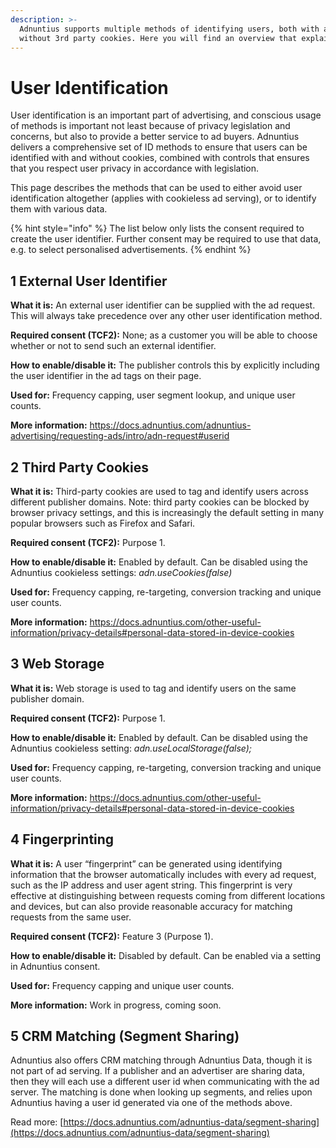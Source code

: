 ```yaml
---
description: >-
  Adnuntius supports multiple methods of identifying users, both with and
  without 3rd party cookies. Here you will find an overview that explains how.
---
```


# User Identification

User identification is an important part of advertising, and conscious usage of methods is important not least because of privacy legislation and concerns, but also to provide a better service to ad buyers. Adnuntius delivers a comprehensive set of ID methods to ensure that users can be identified with and without cookies, combined with controls that ensures that you respect user privacy in accordance with legislation.&#x20;

This page describes the methods that can be used to either avoid user identification altogether (applies with cookieless ad serving), or to identify them with various data.

{% hint style="info" %}
The list below only lists the consent required to create the user identifier. Further consent may be required to use that data, e.g. to select personalised advertisements.
{% endhint %}

## **1 External User Identifier**

**What it is:** An external user identifier can be supplied with the ad request. This will always take precedence over any other user identification method.

**Required consent (TCF2):** None; as a customer you will be able to choose whether or not to send such an external identifier.

**How to enable/disable it:** The publisher controls this by explicitly including the user identifier in the ad tags on their page.

**Used for:** Frequency capping, user segment lookup, and unique user counts.

**More information:** [https://docs.adnuntius.com/adnuntius-advertising/requesting-ads/intro/adn-request#userid ](https://docs.adnuntius.com/adnuntius-advertising/requesting-ads/intro/adn-request#userid)

## 2 Third Party Cookies

**What it is:** Third-party cookies are used to tag and identify users across different publisher domains. Note: third party cookies can be blocked by browser privacy settings, and this is increasingly the default setting in many popular browsers such as Firefox and Safari.

**Required consent (TCF2):** Purpose 1.

**How to enable/disable it:** Enabled by default. Can be disabled using the Adnuntius cookieless settings: _adn.useCookies(false)_

**Used for:** Frequency capping, re-targeting, conversion tracking and unique user counts.&#x20;

**More information:** [https://docs.adnuntius.com/other-useful-information/privacy-details#personal-data-stored-in-device-cookies ](https://docs.adnuntius.com/other-useful-information/privacy-details#personal-data-stored-in-device-cookies)

## 3 Web Storage

**What it is:** Web storage is used to tag and identify users on the same publisher domain.

**Required consent (TCF2):** Purpose 1.

**How to enable/disable it:** Enabled by default. Can be disabled using the Adnuntius cookieless setting: _adn.useLocalStorage(false);_

**Used for:** Frequency capping, re-targeting, conversion tracking and unique user counts.

**More information:** [https://docs.adnuntius.com/other-useful-information/privacy-details#personal-data-stored-in-device-cookies ](https://docs.adnuntius.com/other-useful-information/privacy-details#personal-data-stored-in-device-cookies)

## 4 Fingerprinting

**What it is:** A user “fingerprint” can be generated using identifying information that the browser automatically includes with every ad request, such as the IP address and user agent string. This fingerprint is very effective at distinguishing between requests coming from different locations and devices, but can also provide reasonable accuracy for matching requests from the same user.

**Required consent (TCF2):** Feature 3 (Purpose 1).

**How to enable/disable it:** Disabled by default. Can be enabled via a setting in Adnuntius consent.

**Used for:** Frequency capping and unique user counts.

**More information:** Work in progress, coming soon.

## 5 CRM Matching (Segment Sharing)

Adnuntius also offers CRM matching through Adnuntius Data, though it is not part of ad serving. If a publisher and an advertiser are sharing data, then they will each use a different user id when communicating with the ad server. The matching is done when looking up segments, and relies upon Adnuntius having a user id generated via one of the methods above.

Read more: [https://docs.adnuntius.com/adnuntius-data/segment-sharing](https://docs.adnuntius.com/adnuntius-data/segment-sharing)
